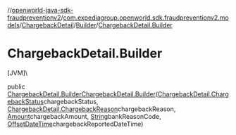 //[openworld-java-sdk-fraudpreventionv2](../../../../index.md)/[com.expediagroup.openworld.sdk.fraudpreventionv2.models](../../index.md)/[ChargebackDetail](../index.md)/[Builder](index.md)/[ChargebackDetail.Builder](-chargeback-detail.-builder.md)

# ChargebackDetail.Builder

[JVM]\

public [ChargebackDetail.Builder](index.md)[ChargebackDetail.Builder](-chargeback-detail.-builder.md)([ChargebackDetail.ChargebackStatus](../-chargeback-status/index.md)chargebackStatus, [ChargebackDetail.ChargebackReason](../-chargeback-reason/index.md)chargebackReason, [Amount](../../-amount/index.md)chargebackAmount, [String](https://docs.oracle.com/javase/8/docs/api/java/lang/String.html)bankReasonCode, [OffsetDateTime](https://docs.oracle.com/javase/8/docs/api/java/time/OffsetDateTime.html)chargebackReportedDateTime)
